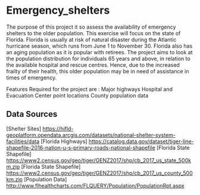 # Emergency_shelters
The purpose of this project it so assess the availability of emergency shelters to the older population. This exercise will focus on the state of Florida.
Florida is usually at risk of natural disaster during the Atlantic hurricane season, which runs from June 1 to November 30.
Florida also has an aging population as it is popular with retirees. The project aims to look at the population distribution for individuals 65 years and above, in relation to the available hospital and rescue centres. 
Hence, due to the increased frailty of their health, this older population may be in need of assistance in times of emergency.

Features Required for the project are :
Major highways
Hospital and Evacuation Center point locations
County population data

## Data Sources

 [Shelter Sites] https://hifld-geoplatform.opendata.arcgis.com/datasets/national-shelter-system-facilities/data
 [Florida Highways] https://catalog.data.gov/dataset/tiger-line-shapefile-2016-nation-u-s-primary-roads-national-shapefile
 [Florida State Shapefile] https://www2.census.gov/geo/tiger/GENZ2017/shp/cb_2017_us_state_500km.zip
 [Florida State Shapefile] https://www2.census.gov/geo/tiger/GENZ2017/shp/cb_2017_us_county_500km.zip
 [Population Data] http://www.flhealthcharts.com/FLQUERY/Population/PopulationRpt.aspx 

